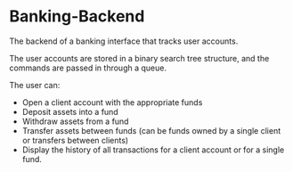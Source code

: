 # Banking-Backend

The backend of a banking interface that tracks user accounts.

The user accounts are stored in a binary search tree structure, and the commands are passed in through a queue.

The user can:

  - Open a client account with the appropriate funds 
  - Deposit assets into a fund
  - Withdraw assets from a fund
  - Transfer assets between funds (can be funds owned by a single client or transfers between clients)
  - Display the history of all transactions for a client account or for a single fund.
